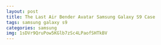 ```yaml
---
layout: post
title: The Last Air Bender Avatar Samsung Galaxy S9 Case
tags: samsung galaxy s9
categories: samsung
img: 1sDVr9QruPow5KGlb7zSc4LPaofSHTkBV
---
```


